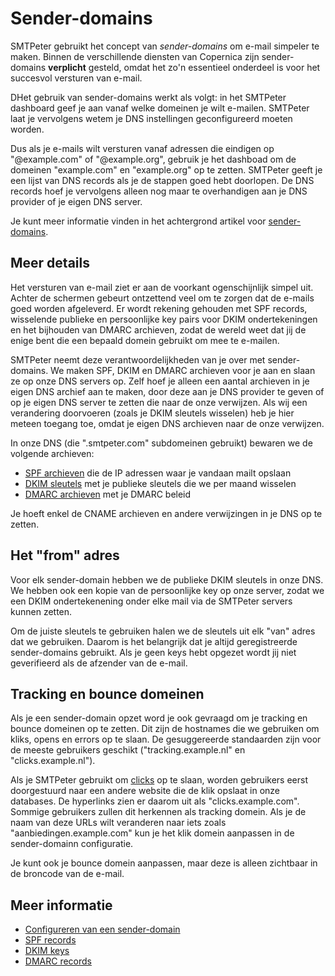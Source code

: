 # Sender-domains

SMTPeter gebruikt het concept van *sender-domains* om e-mail simpeler te maken.
Binnen de verschillende diensten van Copernica zijn sender-domains **verplicht**
gesteld, omdat het zo'n essentieel onderdeel is voor het succesvol versturen
van e-mail.

DHet gebruik van sender-domains werkt als volgt: in het SMTPeter dashboard 
geef je aan vanaf welke domeinen je wilt e-mailen. SMTPeter laat je vervolgens 
wetem je DNS instellingen geconfigureerd moeten worden. 

Dus als je e-mails wilt versturen vanaf adressen die eindigen op 
"@example.com" of "@example.org", gebruik je het dashboad om de domeinen 
"example.com" en "example.org" op te zetten. SMTPeter geeft je een lijst van 
DNS records als je de stappen goed hebt doorlopen. De DNS records hoef je 
vervolgens alleen nog maar te overhandigen aan je DNS provider of je eigen 
DNS server.

Je kunt meer informatie vinden in het achtergrond artikel voor [sender-domains](sender-domains).


## Meer details

Het versturen van e-mail ziet er aan de voorkant ogenschijnlijk simpel uit. 
Achter de schermen gebeurt ontzettend veel om te zorgen dat de e-mails goed 
worden afgeleverd. Er wordt rekening gehouden met SPF records, wisselende 
publieke en persoonlijke key pairs voor DKIM ondertekeningen en het bijhouden 
van DMARC archieven, zodat de wereld weet dat jij de enige bent die een 
bepaald domein gebruikt om mee te e-mailen.

SMTPeter neemt deze verantwoordelijkheden van je over met sender-domains.
We maken SPF, DKIM en DMARC archieven voor je aan en slaan ze op onze 
DNS servers op. Zelf hoef je alleen een aantal archieven in je eigen DNS 
archief aan te maken, door deze aan je DNS provider te geven of op je eigen 
DNS server te zetten die naar de onze verwijzen. Als wij een verandering 
doorvoeren (zoals je DKIM sleutels wisselen) heb je hier meteen toegang toe, 
omdat je eigen DNS archieven naar de onze verwijzen. 

In onze DNS (die ".smtpeter.com" subdomeinen gebruikt) bewaren we de volgende 
archieven:

* [SPF archieven](spf-validation "SPF email validatie - een korte introductie") die de IP adressen waar je vandaan mailt opslaan
* [DKIM sleutels](dkim-signing "E-mail ondertekenen met DKIM") met je publieke sleutels die we per maand wisselen
* [DMARC archieven](dmarc-deployment "DMARC deployment") met je DMARC beleid

Je hoeft enkel de CNAME archieven en andere verwijzingen in je DNS op te 
zetten.


## Het "from" adres

Voor elk sender-domain hebben we de publieke DKIM sleutels in onze DNS.
We hebben ook een kopie van de persoonlijke key op onze server, zodat we een 
DKIM ondertekenening onder elke mail via de SMTPeter servers kunnen zetten.

Om de juiste sleutels te gebruiken halen we de sleutels uit elk "van" adres
dat we gebruiken. Daarom is het belangrijk dat je altijd geregistreerde 
sender-domains gebruikt. Als je geen keys hebt opgezet wordt jij niet 
geverifieerd als de afzender van de e-mail.


## Tracking en bounce domeinen

Als je een sender-domain opzet word je ook gevraagd om je tracking en 
bounce domeinen op te zetten. Dit zijn de hostnames die we gebruiken om 
kliks, opens en errors op te slaan. De gesuggereerde standaarden zijn 
voor de meeste gebruikers geschikt ("tracking.example.nl" en 
"clicks.example.nl").

Als je SMTPeter gebruikt om [clicks](/statistics "Click en open tracking") op te slaan, worden gebruikers 
eerst doorgestuurd naar een andere website die de klik opslaat in onze databases. 
De hyperlinks zien er daarom uit als "clicks.example.com". Sommige 
gebruikers zullen dit herkennen als tracking domein. Als je de naam van 
deze URLs wilt veranderen naar iets zoals "aanbiedingen.example.com" 
kun je het klik domein aanpassen in de sender-domainn configuratie.

Je kunt ook je bounce domein aanpassen, maar deze is alleen zichtbaar in 
de broncode van de e-mail.


## Meer informatie

* [Configureren van een sender-domain](./introduction-sender-domains)
* [SPF records](./spf-validation)
* [DKIM keys](./dkim-signing)
* [DMARC records](./dmarc-deployment)
